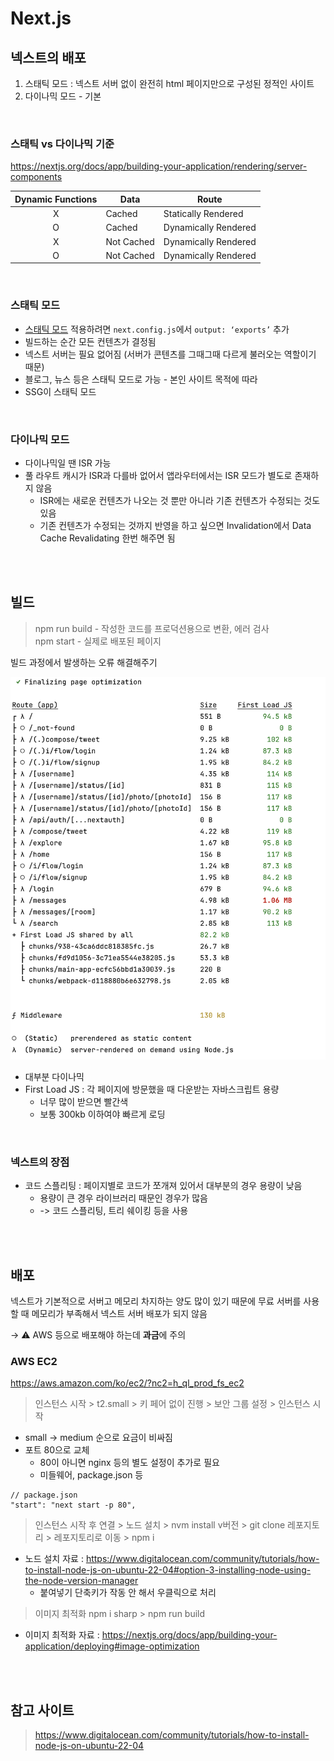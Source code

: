 # Next.js

## 넥스트의 배포

1. 스태틱 모드 : 넥스트 서버 없이 완전히 html 페이지만으로 구성된 정적인 사이트
2. 다이나믹 모드 - 기본

<br>
		
### 스태틱 vs 다이나믹 기준 

https://nextjs.org/docs/app/building-your-application/rendering/server-components

|  Dynamic Functions   | Data        | Route                |
|:--------------------:|-------------|----------------------|
|          X           | Cached      | Statically Rendered  |
|          O           | Cached      | Dynamically Rendered |
|          X           | Not Cached  | Dynamically Rendered |
|          O           | Not Cached  | Dynamically Rendered |

<br>

### 스태틱 모드

* [스태틱 모드](https://nextjs.org/docs/pages/building-your-application/deploying/static-exports) 적용하려면 `next.config.js`에서 `output: ‘exports’` 추가
* 빌드하는 순간 모든 컨텐츠가 결정됨
* 넥스트 서버는 필요 없어짐 (서버가 콘텐츠를 그때그때 다르게 불러오는 역할이기 때문)
* 블로그, 뉴스 등은 스태틱 모드로 가능 - 본인 사이트 목적에 따라
* SSG이 스태틱 모드

<br>

### 다이나믹 모드 

* 다이나믹일 땐 ISR 가능
* 풀 라우트 캐시가 ISR과 다를바 없어서 앱라우터에서는 ISR 모드가 별도로 존재하지 않음
  * ISR에는 새로운 컨텐츠가 나오는 것 뿐만 아니라 기존 컨텐츠가 수정되는 것도 있음
  * 기존 컨텐츠가 수정되는 것까지 반영을 하고 싶으면 Invalidation에서 Data Cache Revalidating 한번 해주면 됨

<br><br>

## 빌드

> npm run build - 작성한 코드를 프로덕션용으로 변환, 에러 검사   
> npm start - 실제로 배포된 페이지 

빌드 과정에서 발생하는 오류 해결해주기 

![next_프로젝트_빌드.png](..%2FImages%2Fnext_%ED%94%84%EB%A1%9C%EC%A0%9D%ED%8A%B8_%EB%B9%8C%EB%93%9C.png)

* 대부분 다이나믹 
* First Load JS : 각 페이지에 방문했을 때 다운받는 자바스크립트 용량 
  * 너무 많이 받으면 빨간색 
  * 보통 300kb 이하여야 빠르게 로딩 

<br>

### 넥스트의 장점

* 코드 스플리팅 : 페이지별로 코드가 쪼개져 있어서 대부분의 경우 용량이 낮음
  * 용량이 큰 경우 라이브러리 때문인 경우가 많음
  * -> 코드 스플리팅, 트리 쉐이킹 등을 사용

<br><br>

## 배포

넥스트가 기본적으로 서버고 메모리 차지하는 양도 많이 있기 때문에 
무료 서버를 사용할 때 메모리가 부족해서 넥스트 서버 배포가 되지 않음 

-> ⚠️ AWS 등으로 배포해야 하는데 **과금**에 주의

### AWS EC2

https://aws.amazon.com/ko/ec2/?nc2=h_ql_prod_fs_ec2

> 인스턴스 시작 > t2.small > 키 페어 없이 진행 > 보안 그룹 설정 > 인스턴스 시작

* small -> medium 순으로 요금이 비싸짐
* 포트 80으로 교체  
  * 80이 아니면 nginx 등의 별도 설정이 추가로 필요
  * 미들웨어, package.json 등 

```
// package.json
"start": "next start -p 80",
```

> 인스턴스 시작 후 연결 > 노드 설치 > nvm install v버전 > git clone 레포지토리 > 레포지토리로 이동 > npm i   

* 노드 설치 자료 : https://www.digitalocean.com/community/tutorials/how-to-install-node-js-on-ubuntu-22-04#option-3-installing-node-using-the-node-version-manager
  * 붙여넣기 단축키가 작동 안 해서 우클릭으로 처리 

> 이미지 최적화 npm i sharp > npm run build

* 이미지 최적화 자료 : https://nextjs.org/docs/app/building-your-application/deploying#image-optimization

<br><br>

## 참고 사이트 

> https://www.digitalocean.com/community/tutorials/how-to-install-node-js-on-ubuntu-22-04
